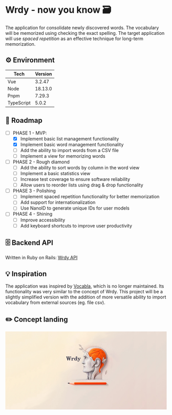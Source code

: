 # Wrdy - now you know 🗃

The application for consolidate newly discovered words. The vocabulary will be memorized using checking the exact spelling. The target application will use _spaced repetition_ as an effective technique for long-term memorization.

## ⚙️ Environment

| Tech       | Version |
| ---------- | ------- |
| Vue        | 3.2.47  |
| Node       | 18.13.0 |
| Pnpm       | 7.29.3  |
| TypeScript | 5.0.2   |

## 🚩 Roadmap

- [ ] PHASE 1 - MVP:
  - [x] Implement basic list management functionality
  - [x] Implement basic word management functionality
  - [ ] Add the ability to import words from a CSV file
  - [ ] Implement a view for memorizing words
- [ ] PHASE 2 - Rough diamond
  - [ ] Add the ability to sort words by column in the word view
  - [ ] Implement a basic statistics view
  - [ ] Increase test coverage to ensure software reliability
  - [ ] Allow users to reorder lists using drag & drop functionality
- [ ] PHASE 3 - Polishing
  - [ ] Implement spaced repetition functionality for better memorization
  - [ ] Add support for internationalization
  - [ ] Use NanoID to generate unique IDs for user models
- [ ] PHASE 4 - Shining
  - [ ] Improve accessibility
  - [ ] Add keyboard shortcuts to improve user productivity

## 🗄️ Backend API

Written in Ruby on Rails: [Wrdy API](https://github.com/pasikonik/wrdy-api)

## 💡 Inspiration

The application was inspired by [Vocabla](https://vocabla.com/), which is no longer maintained. Its functionality was very similar to the concept of Wrdy. This project will be a slightly simplified version with the addition of more versatile ability to import vocabulary from external sources (eg. file csv).

## ✏️ Concept landing

![landing](https://github.com/pasikonik/wrdy/blob/main/public/landing-art.jpg?raw=true)
